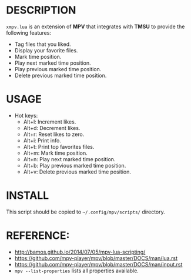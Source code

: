 # DESCRIPTION
  `xmpv.lua` is an extension of **MPV** that integrates with **TMSU** to provide the following features:
  
  * Tag files that you liked.
  * Display your favorite files.
  * Mark time position.
  * Play next marked time position.
  * Play previous marked time position.
  * Delete previous marked time position.

# USAGE
* Hot keys:
  * Alt+l: Increment likes.
  * Alt+d: Decrement likes.
  * Alt+r: Reset likes to zero.
  * Alt+i: Print info.
  * Alt+t: Print top favorites files.
  * Alt+m: Mark time position.
  * Alt+n: Play next marked time position.
  * Alt+b: Play previous marked time position.
  * Alt+v: Delete previous marked time position.  

# INSTALL
This script should be copied to `~/.config/mpv/scripts/` directory.

# REFERENCE: 
* http://bamos.github.io/2014/07/05/mpv-lua-scripting/
* https://github.com/mpv-player/mpv/blob/master/DOCS/man/lua.rst
* https://github.com/mpv-player/mpv/blob/master/DOCS/man/input.rst
* `mpv --list-properties` lists all properties available.